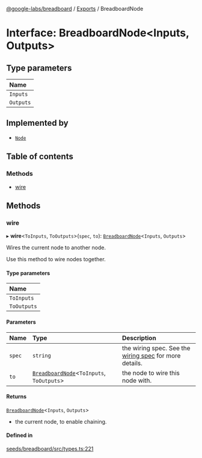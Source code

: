 [@google-labs/breadboard](../README.md) / [Exports](../modules.md) / BreadboardNode

# Interface: BreadboardNode<Inputs, Outputs\>

## Type parameters

| Name |
| :------ |
| `Inputs` |
| `Outputs` |

## Implemented by

- [`Node`](../classes/Node.md)

## Table of contents

### Methods

- [wire](BreadboardNode.md#wire)

## Methods

### wire

▸ **wire**<`ToInputs`, `ToOutputs`\>(`spec`, `to`): [`BreadboardNode`](BreadboardNode.md)<`Inputs`, `Outputs`\>

Wires the current node to another node.

Use this method to wire nodes together.

#### Type parameters

| Name |
| :------ |
| `ToInputs` |
| `ToOutputs` |

#### Parameters

| Name | Type | Description |
| :------ | :------ | :------ |
| `spec` | `string` | the wiring spec. See the [wiring spec](https://github.com/google/labs-prototypes/blob/main/seeds/breadboard/docs/wires.md) for more details. |
| `to` | [`BreadboardNode`](BreadboardNode.md)<`ToInputs`, `ToOutputs`\> | the node to wire this node with. |

#### Returns

[`BreadboardNode`](BreadboardNode.md)<`Inputs`, `Outputs`\>

- the current node, to enable chaining.

#### Defined in

[seeds/breadboard/src/types.ts:221](https://github.com/Chizobaonorh/labs-prototypes/blob/66eed2a/seeds/breadboard/src/types.ts#L221)
